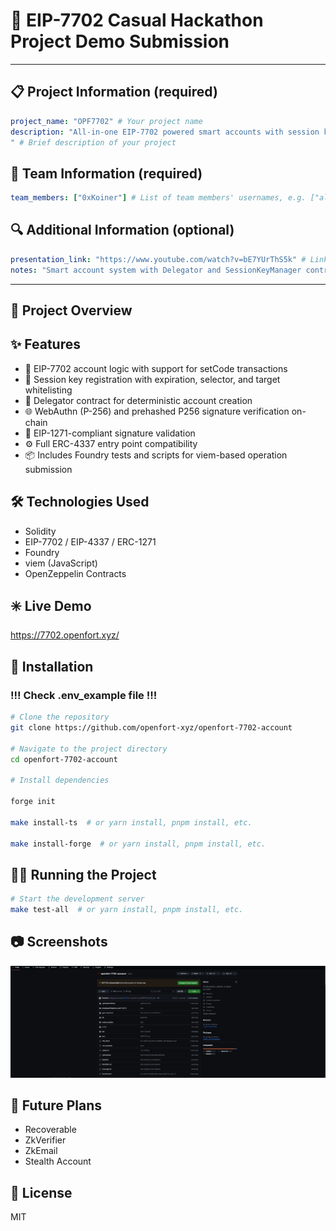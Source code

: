 # 🚀 EIP-7702 Casual Hackathon Project Demo Submission

<!--
Please fill out the information below. This information will be automatically processed.
Do not remove the --- markers or change the field names.
-->

---
## 📋 Project Information (required)

```yaml
project_name: "OPF7702" # Your project name
description: "All-in-one EIP-7702 powered smart accounts with session key support
" # Brief description of your project
```

## 👥 Team Information (required)

```yaml
team_members: ["0xKoiner"] # List of team members' usernames, e.g. ["alice", "bob"]
```

## 🔍 Additional Information (optional)

```yaml
presentation_link: "https://www.youtube.com/watch?v=bE7YUrThS5k" # Link to your presentation slides or video
notes: "Smart account system with Delegator and SessionKeyManager contracts designed for EIP-7702 and ERC-4337 compatibility." # Any additional information about your project
```
---

<!-- Do not edit below this line. This section will be automatically generated when your demo submission is processed. -->

## 📖 Project Overview

<!-- Provide a more detailed description of your project here -->

## ✨ Features

- 🧠 EIP-7702 account logic with support for setCode transactions
- 🔐 Session key registration with expiration, selector, and target whitelisting
- 🔄 Delegator contract for deterministic account creation
- 🌐 WebAuthn (P-256) and prehashed P256 signature verification on-chain
- 🧾 EIP-1271-compliant signature validation
- ⚙️ Full ERC-4337 entry point compatibility
- 📦 Includes Foundry tests and scripts for viem-based operation submission

## 🛠️ Technologies Used

- Solidity
- EIP-7702 / EIP-4337 / ERC-1271
- Foundry
- viem (JavaScript)
- OpenZeppelin Contracts

## ✳️ Live Demo
https://7702.openfort.xyz/

## 🚀 Installation
### !!! Check .env_example file !!!

```bash
# Clone the repository
git clone https://github.com/openfort-xyz/openfort-7702-account

# Navigate to the project directory
cd openfort-7702-account

# Install dependencies

forge init

make install-ts  # or yarn install, pnpm install, etc.

make install-forge  # or yarn install, pnpm install, etc.
```

## 🏃‍♂️ Running the Project

```bash
# Start the development server
make test-all  # or yarn install, pnpm install, etc.
```

## 📷 Screenshots

<!-- Add screenshots of your project here -->
![Screenshot 1](images/Screenshot.png)

## 🔮 Future Plans

- Recoverable
- ZkVerifier
- ZkEmail
- Stealth Account

## 📝 License
MIT
<!-- Specify your project license -->
